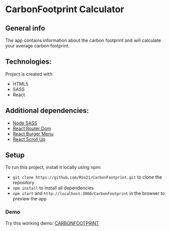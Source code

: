 # CarbonFootprint Calculator

## General info

The app contains information about the carbon footprint and will calculate your average carbon footprint.


## Technologies:

Project is created with:

* HTML5
* SASS
* React


## Additional dependencies:

* [Node SASS](https://www.npmjs.com/package/node-sass)
* [React Router Dom](https://www.npmjs.com/package/react-router-dom)
* [React Burger Menu](https://www.npmjs.com/package/react-burger-menu)
* [React Scroll Up](https://www.npmjs.com/package/react-scroll-up-button)

## Setup

To run this project, install it locally using npm:

*  ```git clone https://github.com/RSo21/CarbonFootprint.git``` to clone the repository
* ```npm install``` to install all dependencies
* ```npm start``` and ```http://localhost:3000/CarbonFootprint``` in the browser to preview the app 


### Demo

Try this working demo: [CARBONFOOTPRINT](https://rso21.github.io/CarbonFootprint/)